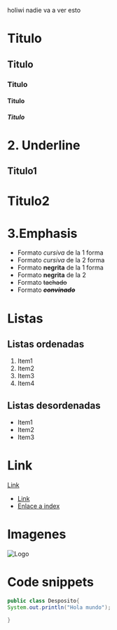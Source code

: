 holiwi nadie va a ver esto

# Titulo
## Titulo
### Titulo
#### Titulo
##### Titulo

# 2. Underline

Titulo1 
---

Titulo2
===

# 3.Emphasis
- Formato *cursiva* de la 1 forma
- Formato _cursiva_ de la 2 forma
- Formato **negrita** de la 1 forma 
- Formato __negrita__ de la 2 
- Formato ~~tachado~~
- Formato ~~__*convinado*__~~

# Listas

## Listas ordenadas
1. Item1
5. Item2
123324. Item3
4. Item4

## Listas desordenadas
- Item1
- Item2
- Item3

# Link
<a href="https://google.com">Link</a>
- [Link](https://www.google.com)
- [Enlace a index](index.html)

# Imagenes
![Logo](https://trovesaurus.com/data/catalog/equipment_helm_pinata_mastery.png) 

# Code snippets

```java
public class Desposito{
System.out.println("Hola mundo");

}
```